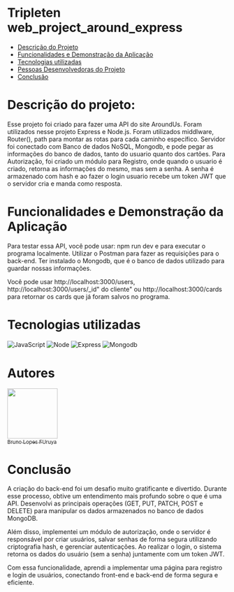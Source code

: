 # Tripleten web_project_around_express

- [Descrição do Projeto](#descrição-do-projeto)
- [Funcionalidades e Demonstração da Aplicação](#funcionalidades-e-demonstração-da-aplicação)
- [Tecnologias utilizadas](#tecnologias-utilizadas)
- [Pessoas Desenvolvedoras do Projeto](#autores)
- [Conclusão](#conclusão)

# Descrição do projeto:

Esse projeto foi criado para fazer uma API do site AroundUs.
Foram utilizados nesse  projeto Express e Node.js.
Foram utilizados middlware, Router(), path para montar as rotas para cada caminho específico.
Servidor foi conectado com Banco de dados NoSQL, Mongodb, e pode pegar as informações do banco de dados, tanto do usuario quanto dos cartões. 
Para Autorização, foi criado um módulo para Registro, onde quando o usuario é criado, retorna as informações do mesmo, mas sem a senha. A senha é armazenado com hash e ao fazer o login usuario recebe um token JWT que o servidor cria e manda como resposta. 

# Funcionalidades e Demonstração da Aplicação
Para testar essa API, você pode usar:
npm run dev e para executar o programa localmente.
Utilizar o Postman para fazer as requisições para o back-end.
Ter instalado o Mongodb, que é o banco de dados utilizado para guardar nossas informações.

Você pode usar http://localhost:3000/users, http://localhost:3000/users/_id" do cliente" ou http://localhost:3000/cards para retornar os cards que já foram salvos no programa.


# Tecnologias utilizadas

<img align="center" alt="JavaScript" src="https://img.shields.io/badge/JavaScript-F7DF1E?style=for-the-badge&logo=javascript&logoColor=blac" />
<img align="center" alt="Node" src="https://img.shields.io/badge/Node.js-43853D?style=for-the-badge&logo=node.js&logoColor=white" />
<img align="center" alt="Express" src="https://img.shields.io/badge/Express.js-404D59?style=for-the-badge" />
<img align="center" alt="Mongodb" src="https://img.shields.io/badge/MongoDB-4EA94B?style=for-the-badge&logo=mongodb&logoColor=white" />

# Autores

 [<img loading="lazy" src="https://avatars.githubusercontent.com/u/114805570?s=400&u=a591c1f671119e0c150e6a5178465b744cd8c912&v=4" width=115><br><sub>Bruno Lopes FUruya</sub>](https://github.com/brnlf1990) 

# Conclusão
A criação do back-end foi um desafio muito gratificante e divertido. Durante esse processo, obtive um entendimento mais profundo sobre o que é uma API. Desenvolvi as principais operações (GET, PUT, PATCH, POST e DELETE) para manipular os dados armazenados no banco de dados MongoDB.

Além disso, implementei um módulo de autorização, onde o servidor é responsável por criar usuários, salvar senhas de forma segura utilizando criptografia hash, e gerenciar autenticações. Ao realizar o login, o sistema retorna os dados do usuário (sem a senha) juntamente com um token JWT.

Com essa funcionalidade, aprendi a implementar uma página para registro e login de usuários, conectando front-end e back-end de forma segura e eficiente.
